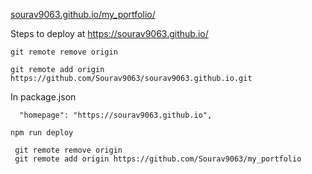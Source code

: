[sourav9063.github.io/my_portfolio/](https://sourav9063.github.io/my_portfolio/)

Steps to deploy at https://sourav9063.github.io/

```
git remote remove origin
```

```
git remote add origin https://github.com/Sourav9063/sourav9063.github.io.git
```

In package.json

```
  "homepage": "https://sourav9063.github.io",
```

```
npm run deploy
```

```
 git remote remove origin
 git remote add origin https://github.com/Sourav9063/my_portfolio
```
